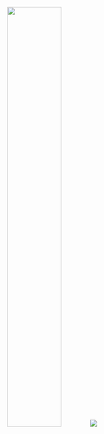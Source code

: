 
<p align="center">
  <img height="50%" width="50%" src ="https://github-readme-stats.vercel.app/api?username=AtakanAtici&show_icons=true&count_private=true&theme=gotham&hide_border=true&bg_color=00000000">
  <img src ="https://github-readme-streak-stats.herokuapp.com?user=AtakanAtici&theme=gotham&hide_border=true&background=FFFFFF00">
</p>
<!--
<p float="center">
  <img  src="https://github-readme-stats.vercel.app/api/top-langs/?username=AtakanAtici&layout=compact&hide=html,css" alt="My Top Langs" />
</p>


## 📫 How to Reach Me
[![Mail Badge](https://img.shields.io/badge/Mail-c14438?style=for-the-badge&logo=Gmail&logoColor=white&link=mailto:atakanatici0@gmail.com)](mailto:atakanatici0@gmail.com)
!-->
![Profile views](https://gpvc.arturio.dev/atakanatici) 




